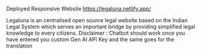 Deployed Responsive Website https://legaluna.netlify.app/

Legaluna is an centralised open source legal website based on the Indian Legal System which serves an important bridge by providing simplified legal knowledge to every citizens. 
Disclaimer : Chatbot should work once you have entered you custom Gen AI API Key and the same goes for the translation
